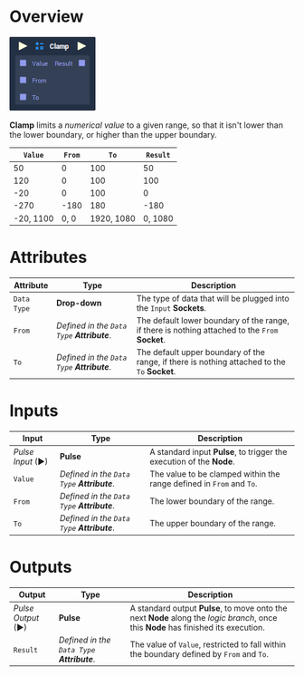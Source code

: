 # Overview

![](../../.gitbook/assets/node-clamp.png)

**Clamp** limits a *numerical value* to a given range, so that it isn't lower than the lower boundary, or higher than the upper boundary.

|`Value`|`From`|`To`|`Result`|
|---|---|---|---|
|50|0|100|50|
|120|0|100|100|
|-20|0|100|0|
|-270|-180|180|-180|
|-20, 1100|0, 0|1920, 1080|0, 1080|

# Attributes

|Attribute|Type|Description|
|---|---|---|
|`Data Type`|**Drop-down**|The type of data that will be plugged into the `Input` **Sockets**.|
|`From`|*Defined in the `Data Type` **Attribute***.|The default lower boundary of the range, if there is nothing attached to the `From` **Socket**.|
|`To`|*Defined in the `Data Type` **Attribute***.|The default upper boundary of the range, if there is nothing attached to the `To` **Socket**.|

# Inputs

|Input|Type|Description|
|---|---|---|
|*Pulse Input* (►)|**Pulse**|A standard input **Pulse**, to trigger the execution of the **Node**.|
|`Value`|*Defined in the `Data Type` **Attribute***.|The value to be clamped within the range defined in `From` and `To`.|
|`From`|*Defined in the `Data Type` **Attribute***.|The lower boundary of the range.|
|`To `|*Defined in the `Data Type` **Attribute***.|The upper boundary of the range.|

# Outputs

|Output|Type|Description|
|---|---|---|
|*Pulse Output* (►)|**Pulse**|A standard output **Pulse**, to move onto the next **Node** along the *logic branch*, once this **Node** has finished its execution.|
|`Result`|*Defined in the `Data Type` **Attribute***.|The value of `Value`, restricted to fall within the boundary defined by `From` and `To`.|